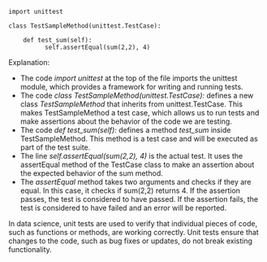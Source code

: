 ```
import unittest

class TestSampleMethod(unittest.TestCase):

    def test_sum(self):
          self.assertEqual(sum(2,2), 4)
```

Explanation:

- The code *import unittest* at the top of the file imports the unittest module, which provides a framework for writing and running tests.
- The code *class TestSampleMethod(unittest.TestCase):* defines a new class *TestSampleMethod* that inherits from unittest.TestCase. This makes TestSampleMethod a test case, which allows us to run tests and make assertions about the behavior of the code we are testing.
- The code *def test_sum(self):* defines a method *test_sum* inside TestSampleMethod. This method is a test case and will be executed as part of the test suite.
- The line *self.assertEqual(sum(2,2), 4)* is the actual test. It uses the assertEqual method of the TestCase class to make an assertion about the expected behavior of the sum method. 
- The *assertEqual* method takes two arguments and checks if they are equal. In this case, it checks if sum(2,2) returns 4. If the assertion passes, the test is considered to have passed. If the assertion fails, the test is considered to have failed and an error will be reported.

In data science, unit tests are used to verify that individual pieces of code, such as functions or methods, are working correctly. Unit tests ensure that changes to the code, such as bug fixes or updates, do not break existing functionality.
